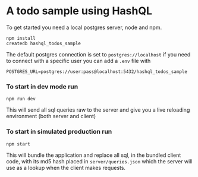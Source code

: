 # A todo sample using HashQL

To get started you need a local postgres server, node and npm.

```
npm install
createdb hashql_todos_sample
```

The default postgres connection is set to `postgres://localhost` if you need to connect with a specific user you can add a `.env` file with 
```
POSTGRES_URL=postgres://user:pass@localhost:5432/hashql_todos_sample
```

### To start in dev mode run 
```
npm run dev
```

This will send all sql queries raw to the server and give you a live reloading environment (both server and client)


### To start in simulated production run
```
npm start
```

This will bundle the application and replace all sql, in the bundled client code, with its md5 hash placed in `server/queries.json` which the server will use as a lookup when the client makes requests.
